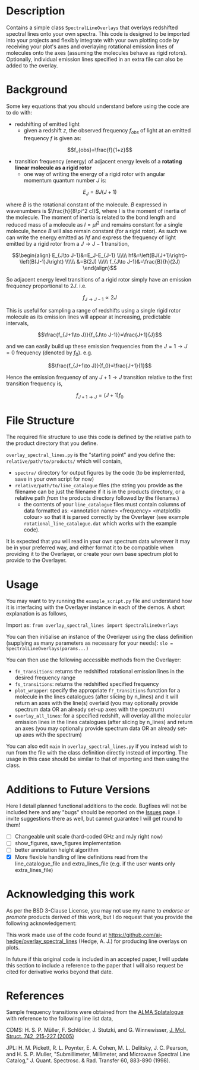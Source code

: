 # Description
Contains a simple class `SpectralLineOverlays` that overlays redshifted spectral lines onto your own spectra. This code is designed to be imported into your projects and flexibly integrate with your own plotting code by receiving your plot's axes and overlaying rotational emission lines of molecules onto the axes (assuming the molecules behave as rigid rotors). Optionally, individual emission lines specified in an extra file can also be added to the overlay.

# Background
Some key equations that you should understand before using the code are to do with:
- redshifting of emitted light
  * given a redshift $z$, the observed frequency $f_{obs}$ of light at an emitted frequency $f$ is given as:
  
```math
f_{obs}=\frac{f}{1+z}
```
                        
- transition frequency (energy) of adjacent energy levels of a **rotating linear molecule as a rigid rotor**
  * one way of writing the energy of a rigid rotor with angular momentum quantum number $J$ is:
  
```math
E_J=BJ(J+1)
```
    
   where $B$ is the rotational constant of the molecule. $B$ expressed in wavenumbers is $\frac{h}{8\pi^2 cI}$, where I
   is the moment of inertia of the molecule. The moment of inertia is related to the bond length and reduced mass of a
   molecule as $I=\mu l^2$ and remains constant for a single molecule, hence $B$ will also remain constant (for a rigid rotor).
   As such we can write the energy emitted as $hf$ and express the frequency of light emitted by a rigid rotor
   from a $J\to J-1$ transition,
    
$$\begin{align}
E_{J\to J-1}&=E_J-E_{J-1} \\\\\\
hf&=\left(BJ(J+1)\right)-\left(B(J-1)J\right) \\\\\\
&=B(2J) \\\\\\
f_{J\to J-1}&=\frac{B}{h}(2J)
\end{align}$$
                    
   So adjacent energy level transitions of a rigid rotor simply have an emission frequency proportional to $2J$. i.e.
    
$$f_{J\to J-1}\propto 2J$$
                    
   This is useful for sampling a range of redshifts using a single rigid rotor molecule as its emission lines will appear
   at increasing, predictable intervals,
    
$$\frac{f_{J+1\to J}}{f_{J\to J-1}}=\frac{J+1}{J}$$
                    
   and we can easily build up these emission frequencies from the $J=1\to J=0$ frequency (denoted by $f_0$). e.g.
    
$$\frac{f_{J+1\to J}}{f_0}=\frac{J+1}{1}$$
                    
   Hence the emission frequency of any $J+1\to J$ transition relative to the first transition frequency is,
    
$$f_{J+1\to J}=(J+1)f_0$$


# File Structure
The required file structure to use this code is defined by the relative path to the product directory that you define.

`overlay_spectral_lines.py` is the "starting point" and you define the: `relative/path/to/products/` which will contain,
- `spectra/` directory for output figures by the code (to be implemented, save in your own script for now)
- `relative/path/to/line_catalogue` files (the string you provide as the filename can be just the filename if it is in the
  products directory, or a relative path *from* the products directory followed by the filename.)
  * the contents of your `line_catalogue` files must contain columns of data formatted as: \<annotation name> \<frequency> \<matplotlib colour>
  so that it is parsed correctly by the Overlayer (see example `rotational_line_catalogue.dat` which works with the example code).

It is expected that you will read in your own spectrum data wherever it may be in your preferred way, and either format
it to be compatible when providing it to the Overlayer, or create your own base spectrum plot to provide to the Overlayer.

# Usage
You may want to try running the `example_script.py` file and understand how it is interfacing with the Overlayer instance
in each of the demos. A short explanation is as follows,

Import as: `from overlay_spectral_lines import SpectralLineOverlays`

You can then initialise an instance of the Overlayer using the class definition (supplying as many parameters as necessary
for your needs): `slo = SpectralLineOverlays(params...)`

You can then use the following accessible methods from the Overlayer:
- `fn_transitions`: returns the redshifted rotational emission lines in the desired frequency range
- `fs_transitions`: returns the redshifted specified frequency
- `plot_wrapper`: specify the appropriate `f?_transitions` function for a molecule in the lines catalogues (after slicing by
                n_lines) and it will return an axes with the line(s) overlaid (you may optionally provide spectrum data
                OR an already set-up axes with the spectrum)
- `overlay_all_lines`: for a specified redshift, will overlay all the molecular emission lines in the lines catalogues
                     (after slicing by n_lines) and return an axes (you may optionally provide spectrum data OR an
                     already set-up axes with the spectrum)

You can also edit `main` in `overlay_spectral_lines.py` if you instead wish to run from the file with the class definition
directly instead of importing. The usage in this case should be similar to that of importing and then using the class.

# Additions to Future Versions
Here I detail planned functional additions to the code. Bugfixes will not be included here and any "bugs" should be reported
on the [Issues](https://github.com/aj-hedge/overlay_spectral_lines/issues) page. I invite suggestions there as well, but
cannot guarantee I will get round to them!

- [ ] Changeable unit scale (hard-coded GHz and mJy right now)
- [ ] show_figures, save_figures implementation
- [ ] better annotation height algorithm
- [x] More flexible handling of line definitions read from the line_catalogue_file and extra_lines_file
     (e.g. if the user wants only extra_lines_file)

# Acknowledging this work
As per the BSD 3-Clause License, you may not use my name to *endorse or promote* products derived of this work, but I do
request that you provide the following acknowledgement:

This work made use of the code found at https://github.com/aj-hedge/overlay_spectral_lines (Hedge, A. J.) for producing
line overlays on plots.

In future if this original code is included in an accepted paper, I will update this section to include a reference to
the paper that I will also request be cited for derivative works beyond that date.

# References
Sample frequency transitions were obtained from the [ALMA Splatalogue](https://www.splatalogue.online/) with reference to the following line list data,

CDMS: H. S. P. Müller, F. Schlöder, J. Stutzki, and G. Winnewisser, [J. Mol. Struct. 742, 215-227 (2005)](http://dx.doi.org/10.1016/j.molstruc.2005.01.027)

JPL: H. M. Pickett, R. L. Poynter, E. A. Cohen, M. L. Delitsky, J. C. Pearson, and H. S. P. Muller, "Submillimeter, Millimeter, and Microwave Spectral Line Catalog," J. Quant. Spectrosc. & Rad. Transfer 60, 883-890 (1998).
